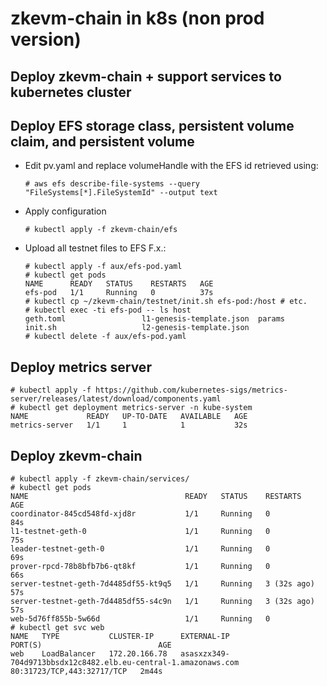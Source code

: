 # zkevm-chain in k8s (non prod version)
## Deploy zkevm-chain + support services to kubernetes cluster

## Deploy EFS storage class, persistent volume claim, and persistent volume
   - Edit pv.yaml and replace volumeHandle with the EFS id retrieved using:
     ```
     # aws efs describe-file-systems --query "FileSystems[*].FileSystemId" --output text
     ```
   - Apply configuration
     ```
     # kubectl apply -f zkevm-chain/efs
     ```
   - Upload all testnet files to EFS
     F.x.:
     ```
     # kubectl apply -f aux/efs-pod.yaml
     # kubectl get pods
     NAME      READY   STATUS    RESTARTS   AGE
     efs-pod   1/1     Running   0          37s
     # kubectl cp ~/zkevm-chain/testnet/init.sh efs-pod:/host # etc.
     # kubectl exec -ti efs-pod -- ls host
     geth.toml                 l1-genesis-template.json  params
     init.sh                   l2-genesis-template.json
     # kubectl delete -f aux/efs-pod.yaml
     ```
     
## Deploy metrics server
   ```
   # kubectl apply -f https://github.com/kubernetes-sigs/metrics-server/releases/latest/download/components.yaml
   # kubectl get deployment metrics-server -n kube-system
   NAME             READY   UP-TO-DATE   AVAILABLE   AGE
   metrics-server   1/1     1            1           32s
   ```

## Deploy zkevm-chain
   ```
   # kubectl apply -f zkevm-chain/services/
   # kubectl get pods
   NAME                                   READY   STATUS    RESTARTS      AGE
   coordinator-845cd548fd-xjd8r           1/1     Running   0             84s
   l1-testnet-geth-0                      1/1     Running   0             75s
   leader-testnet-geth-0                  1/1     Running   0             69s
   prover-rpcd-78b8bfb7b6-qt8kf           1/1     Running   0             66s
   server-testnet-geth-7d4485df55-kt9q5   1/1     Running   3 (32s ago)   57s
   server-testnet-geth-7d4485df55-s4c9n   1/1     Running   3 (32s ago)   57s
   web-5d76ff855b-5w66d                   1/1     Running   0  
   # kubectl get svc web
   NAME   TYPE           CLUSTER-IP      EXTERNAL-IP                                                                        PORT(S)                          AGE
   web    LoadBalancer   172.20.166.78   asasxzx349-704d9713bbsdx12c8482.elb.eu-central-1.amazonaws.com   80:31723/TCP,443:32717/TCP   2m44s
   ```
